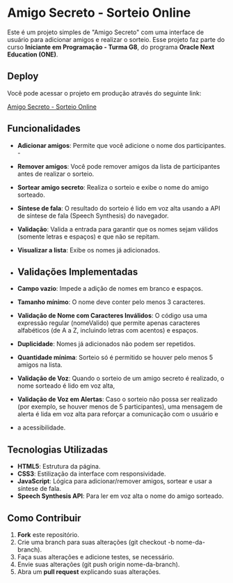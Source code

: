 # Amigo Secreto - Sorteio Online

Este é um projeto simples de "Amigo Secreto" com uma interface de usuário para adicionar amigos e realizar o sorteio. Esse projeto faz parte do  curso **Iniciante em Programação - Turma G8**, do programa **Oracle Next Education (ONE)**.

## Deploy

Você pode acessar o projeto em produção através do seguinte link:

[Amigo Secreto - Sorteio Online](https://amigo-secreto-challenger.vercel.app/)

## Funcionalidades

- **Adicionar amigos**: Permite que você adicione o nome dos participantes. - 
- **Remover amigos**: Você pode remover amigos da lista de participantes antes de realizar o sorteio.
- **Sortear amigo secreto**: Realiza o sorteio e exibe o nome do amigo sorteado.
- **Síntese de fala**: O resultado do sorteio é lido em voz alta usando a API de síntese de fala (Speech Synthesis) do navegador.
- **Validação**: Valida a entrada para garantir que os nomes sejam válidos (somente letras e espaços) e que não se repitam.
- **Visualizar a lista**: Exibe os nomes já adicionados.

- ## Validações Implementadas

- **Campo vazio**: Impede a adição de nomes em branco e espaços.
- **Tamanho mínimo**: O nome deve conter pelo menos 3 caracteres.
- **Validação de Nome com Caracteres Inválidos**: O código usa uma expressão regular (nomeValido) que permite apenas caracteres alfabéticos (de A a Z, incluindo letras com acentos) e espaços.
- **Duplicidade**: Nomes já adicionados não podem ser repetidos.
- **Quantidade mínima**: Sorteio só é permitido se houver pelo menos 5 amigos na lista.
- **Validação de Voz**: Quando o sorteio de um amigo secreto é realizado, o nome sorteado é lido em voz alta,
- **Validação de Voz em Alertas**: Caso o sorteio não possa ser realizado (por exemplo, se houver menos de 5 participantes), uma mensagem de alerta é lida em voz alta para reforçar a comunicação com o usuário e
- a acessibilidade.
  


## Tecnologias Utilizadas

- **HTML5**: Estrutura da página.
- **CSS3**: Estilização da interface com responsividade.
- **JavaScript**: Lógica para adicionar/remover amigos, sortear e usar a síntese de fala.
- **Speech Synthesis API**: Para ler em voz alta o nome do amigo sorteado.

## Como Contribuir

1. **Fork** este repositório.
2. Crie uma branch para suas alterações (git checkout -b nome-da-branch).
3. Faça suas alterações e adicione testes, se necessário.
4. Envie suas alterações (git push origin nome-da-branch).
5. Abra um **pull request** explicando suas alterações.

